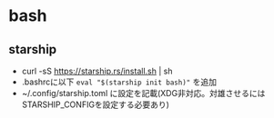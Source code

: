 # bash

## starship

- curl -sS https://starship.rs/install.sh | sh
- .bashrcに以下 `eval "$(starship init bash)"` を追加
- ~/.config/starship.toml に設定を記載(XDG非対応。対雄させるにはSTARSHIP_CONFIGを設定する必要あり)
